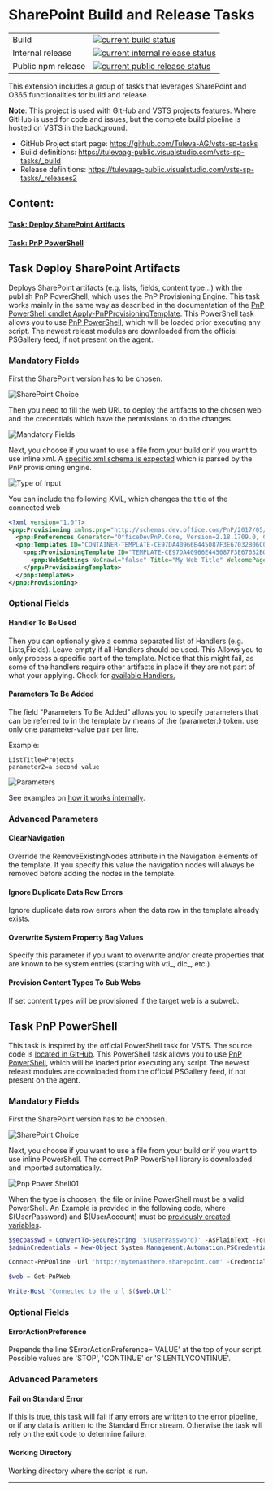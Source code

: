 
# SharePoint Build and Release Tasks

|||
|-|-|
|Build|[![current build status](https://tulevaag-public.visualstudio.com/_apis/public/build/definitions/71a13c84-e5c5-4aef-9532-208b3bd65d6f/1/badge)](https://tulevaag-public.visualstudio.com/vsts-sp-tasks/vsts-sp-tasks%20Team/_build/index?context=allDefinitions&path=%5CVSTS-Extensions&definitionId=1&_a=completed)|
|Internal release| [![current internal release status](https://rmprodweu1.vsrm.visualstudio.com/Ac85f02bd-2265-486d-8aef-d9b083a0f0fa/_apis/public/Release/badge/71a13c84-e5c5-4aef-9532-208b3bd65d6f/2/2)](https://github.com/Tuleva-AG/vsts-sp-tasks/tree/develop)|
|Public npm release|[![current public release status](https://rmprodweu1.vsrm.visualstudio.com/Ac85f02bd-2265-486d-8aef-d9b083a0f0fa/_apis/public/Release/badge/71a13c84-e5c5-4aef-9532-208b3bd65d6f/2/3)](https://github.com/Tuleva-AG/vsts-sp-tasks/tree/master)|

 
This extension includes a group of tasks that leverages SharePoint and O365 functionalities for build and release.

**Note**: This project is used with GitHub and VSTS projects features. Where GitHub is used for code and issues, but the complete build pipeline is hosted on VSTS in the background.

* GitHub Project start page: https://github.com/Tuleva-AG/vsts-sp-tasks
* Build definitions: https://tulevaag-public.visualstudio.com/vsts-sp-tasks/_build 
* Release definitions: https://tulevaag-public.visualstudio.com/vsts-sp-tasks/_releases2

## Content:

#### [Task: Deploy SharePoint Artifacts](#Task-Deploy-SharePoint-Artifacts)
#### [Task: PnP PowerShell](#Task-PnP-PowerShell)

## <a id="Task-Deploy-SharePoint-Artifacts"> </a> Task Deploy SharePoint Artifacts

Deploys SharePoint artifacts (e.g. lists, fields, content type...) with the publish PnP PowerShell, which uses the PnP Provisioning Engine.
This task works mainly in the same way as described in the documentation of the [PnP PowerShell cmdlet Apply-PnPProvisioningTemplate](https://docs.microsoft.com/en-us/powershell/module/sharepoint-pnp/apply-pnpprovisioningtemplate?view=sharepoint-ps).
This PowerShell task allows you to use [PnP PowerShell](https://docs.microsoft.com/en-us/powershell/module/sharepoint-pnp), which will be loaded prior executing any script. The newest releast modules are downloaded from the official PSGallery feed, if not present on the agent.

### Mandatory Fields

First the SharePoint version has to be chosen.

![SharePoint Choice](src/images/deploySpArtifacts01.png)

Then you need to fill the web URL to deploy the artifacts to the chosen web and the credentials which have the permissions to do the changes.

![Mandatory Fields](src/images/deploySpArtifacts02.png)

Next, you choose if you want to use a file from your build or if you want to use inline xml. A [specific xml schema is expected](https://github.com/SharePoint/PnP-Provisioning-Schema/blob/master/ProvisioningSchema-2016-05.md) which is parsed by the PnP provisioning engine.

![Type of Input](src/images/deploySpArtifacts04.png)

You can include the following XML, which changes the title of the connected web

```xml
<?xml version="1.0"?>
<pnp:Provisioning xmlns:pnp="http://schemas.dev.office.com/PnP/2017/05/ProvisioningSchema">
  <pnp:Preferences Generator="OfficeDevPnP.Core, Version=2.18.1709.0, Culture=neutral, PublicKeyToken=3751622786b357c2" />
  <pnp:Templates ID="CONTAINER-TEMPLATE-CE97DA40966E445087F3E67032B06CC6">
    <pnp:ProvisioningTemplate ID="TEMPLATE-CE97DA40966E445087F3E67032B06CC6" Version="1" BaseSiteTemplate="STS#0" Scope="Web">
      <pnp:WebSettings NoCrawl="false" Title="My Web Title" WelcomePage="" AlternateCSS="" MasterPageUrl="{masterpagecatalog}/seattle.master" CustomMasterPageUrl="{masterpagecatalog}/seattle.master" />
    </pnp:ProvisioningTemplate>
  </pnp:Templates>
</pnp:Provisioning>
```

### Optional Fields

#### Handler To Be Used

Then you can optionally give a comma separated list of Handlers (e.g. Lists,Fields). Leave empty if all Handlers should be used. This Allows you to only process a specific part of the template. Notice that this might fail, as some of the handlers require other artifacts in place if they are not part of what your applying. Check for [available Handlers.](https://msdn.microsoft.com/en-us/pnp_sites_core/officedevpnp.core.framework.provisioning.model.handlers)

#### Parameters To Be Added

The field "Parameters To Be Added" allows you to specify parameters that can be referred to in the template by means of the {parameter:} token. use only one parameter-value pair per line.

Example:

```
ListTitle=Projects 
parameter2=a second value
```

![Parameters](src/images/deploySpArtifacts03.png)

See examples on [how it works internally](https://github.com/SharePoint/PnP-PowerShell/blob/master/Documentation/ApplyPnPProvisioningTemplate.md#example-3).

### Advanced Parameters

#### ClearNavigation
Override the RemoveExistingNodes attribute in the Navigation elements of the template. If you specify this value the navigation nodes will always be removed before adding the nodes in the template.

#### Ignore Duplicate Data Row Errors
Ignore duplicate data row errors when the data row in the template already exists.

#### Overwrite System Property Bag Values
Specify this parameter if you want to overwrite and/or create properties that are known to be system entries (starting with vti_, dlc_, etc.)

#### Provision Content Types To Sub Webs
If set content types will be provisioned if the target web is a subweb.

## <a id="Task-PnP-PowerShell"> </a> Task PnP PowerShell


This task is inspired by the official PowerShell task for VSTS. The source code is [located in GitHub](https://github.com/Microsoft/vsts-tasks). 
This PowerShell task allows you to use [PnP PowerShell](https://docs.microsoft.com/en-us/powershell/module/sharepoint-pnp), which will be loaded prior executing any script. The newest releast modules are downloaded from the official PSGallery feed, if not present on the agent.

### Mandatory Fields

First the SharePoint version has to be choosen.

![SharePoint Choice](src/images/deploySpArtifacts01.png)

Next, you choose if you want to use a file from your build or if you want to use inline PowerShell.
The correct PnP PowerShell library is downloaded and imported automatically.

![Pnp Power Shell01](src/images/pnpPowerShell01.png)

When the type is choosen, the file or inline PowerShell must be a valid PowerShell.
An Example is provided in the following code, where $(UserPassword) and $(UserAccount) must be [previously created variables](https://docs.microsoft.com/en-us/vsts/build-release/concepts/definitions/release/variables).

```powershell
$secpasswd = ConvertTo-SecureString '$(UserPassword)' -AsPlainText -Force
$adminCredentials = New-Object System.Management.Automation.PSCredential ('$(UserAccount)', $secpasswd)

Connect-PnPOnline -Url 'http://mytenanthere.sharepoint.com' -Credentials $adminCredentials

$web = Get-PnPWeb

Write-Host "Connected to the url $($web.Url)"
```

### Optional Fields

#### ErrorActionPreference

Prepends the line $ErrorActionPreference='VALUE' at the top of your script. Possible values are 'STOP', 'CONTINUE' or 'SILENTLYCONTINUE'.

### Advanced Parameters

#### Fail on Standard Error

If this is true, this task will fail if any errors are written to the error pipeline, or if any data is written to the Standard Error stream. Otherwise the task will rely on the exit code to determine failure.

#### Working Directory

Working directory where the script is run.

---
